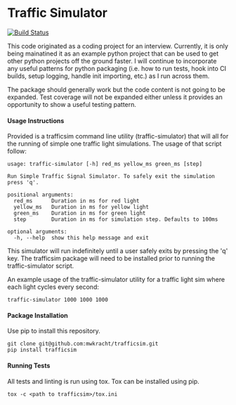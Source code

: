 # Traffic Simulator

[![Build Status](https://travis-ci.org/mwkracht/trafficsim.svg?branch=master)](https://travis-ci.org/mwkracht/trafficsim)

This code originated as a coding project for an interview. Currently, it is only being mainatined it as an example python project that can be used to get other python projects off the ground faster. I will continue to incorporate any useful patterns for python packaging (i.e. how to run tests, hook into CI builds, setup logging, handle init importing, etc.) as I run across them.

The package should generally work but the code content is not going to be expanded. Test coverage will not be expanded either unless it provides an opportunity to show a useful testing pattern.

#### Usage Instructions

Provided is a trafficsim command line utility (traffic-simulator) that will all for the running of simple one traffic light simulations. The usage of that script follow:

```shell
usage: traffic-simulator [-h] red_ms yellow_ms green_ms [step]

Run Simple Traffic Signal Simulator. To safely exit the simulation press 'q'.

positional arguments:
  red_ms      Duration in ms for red light
  yellow_ms   Duration in ms for yellow light
  green_ms    Duration in ms for green light
  step        Duration in ms for simulation step. Defaults to 100ms

optional arguments:
  -h, --help  show this help message and exit
```

This simulator will run indefinitely until a user safely exits by pressing the 'q' key. The trafficsim package will need to be installed prior to running the traffic-simulator script.

An example usage of the traffic-simulator utility for a traffic light sim where each light cycles every second:

```shell
traffic-simulator 1000 1000 1000
```

#### Package Installation

Use pip to install this repository.

```shell
git clone git@github.com:mwkracht/trafficsim.git
pip install trafficsim
```

#### Running Tests

All tests and linting is run using tox. Tox can be installed using pip.

```shell
tox -c <path to trafficsim>/tox.ini
```


